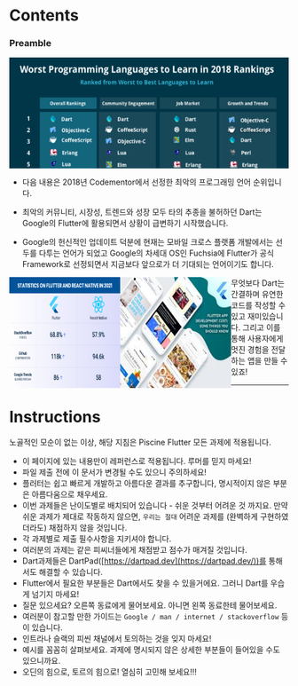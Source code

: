 # Contents



### Preamble

<img align="center" height="200" src="../.src/contents_00.png">   

- 다음 내용은 2018년 Codementor에서 선정한 최악의 프로그래밍 언어 순위입니다.

- 최악의 커뮤니티, 시장성, 트렌드와 성장 모두 타의 추종을 불허하던 Dart는 Google의 Flutter에 활용되면서 상황이 급변하기 시작했습니다.

- Google의 헌신적인 업데이트 덕분에 현재는 모바일 크로스 플랫폼 개발에서는 선두를 다투는 언어가 되었고 Google의 차세대 OS인 Fuchsia에 Flutter가 공식 Framework로 선정되면서 지금보다 앞으로가 더 기대되는 언어이기도 합니다.  

<img  align="left" width="200" height="200" src="../.src/contents_01.png">
<img align="left"width="200" height="200" src="../.src/contents_02.png">   

무엇보다 Dart는 간결하며 유연한 코드를 작성할 수 있고 재미있습니다. 그리고 이를 통해 사용자에게 멋진 경험을 전달하는 앱을 만들 수 있죠!

---

# **Instructions**

노골적인 모순이 없는 이상, 해당 지침은 Piscine Flutter 모든 과제에 적용됩니다.

- 이 페이지에 있는 내용만이 레퍼런스로 적용됩니다. 루머를 믿지 마세요!
- 파일 제출 전에 이 문서가 변경될 수도 있으니 주의하세요!
- 플러터는 쉽고 빠르게 개발하고 아름다운 결과를 추구합니다, 명시적이지 않은 부분은 아름다움으로 채우세요.
- 이번 과제들은 난이도별로 배치되어 있습니다 - 쉬운 것부터 어려운 것 까지요. 만약 쉬운 과제가 제대로 작동하지 않으면, `우리는 절대` 어려운 과제를 (완벽하게 구현하였더라도) 채점하지 않을 것입니다.
- 각 과제별로 제출 필수사항을 지키셔야 합니다.
- 여러분의 과제는 같은 피씨너들에게 채점받고 점수가 매겨질 것입니다.
- Dart과제들은 DartPad([https://dartpad.dev](https://dartpad.dev/))를 통해서도 해결할 수 있습니다.
- Flutter에서 필요한 부분들은 Dart에서도 찾을 수 있을거에요. 그러니 Dart를 우습게 넘기지 마세요!
- 질문 있으세요? 오른쪽 동료에게 물어보세요. 아니면 왼쪽 동료한테 물어보세요.
- 여러분이 참고할 만한 가이드는 `Google / man / internet / stackoverflow` 등이 있습니다.
- 인트라나 슬랙의 피씬 채널에서 토의하는 것을 잊지 마세요!
- 예시를 꼼꼼히 살펴보세요. 과제에 명시되지 않은 상세한 부분들이 들어있을 수도 있으니까요.
- 오딘의 힘으로, 토르의 힘으로! 열심히 고민해 보세요!!!